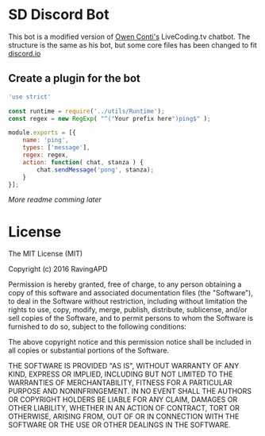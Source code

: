 # SD Discord Bot
This bot is a modified version of [Owen Conti's](https://github.com/owenconti/) LiveCoding.tv chatbot.
The structure is the same as his bot, but some core files has been changed to fit [discord.io](https://github.com/izy521/discord.io)

## Create a plugin for the bot

```javascript
'use strict'

const runtime = require('../utils/Runtime');
const regex = new RegExp( "^("Your prefix here")ping$" );

module.exports = [{
    name: 'ping',
    types: ['message'],
    regex: regex,
    action: function( chat, stanza ) {
        chat.sendMessage('pong', stanza);
    }
}];
```
*More readme comming later*

# License
The MIT License (MIT)

Copyright (c) 2016 RavingAPD

Permission is hereby granted, free of charge, to any person obtaining a copy
of this software and associated documentation files (the "Software"), to deal
in the Software without restriction, including without limitation the rights
to use, copy, modify, merge, publish, distribute, sublicense, and/or sell
copies of the Software, and to permit persons to whom the Software is
furnished to do so, subject to the following conditions:

The above copyright notice and this permission notice shall be included in all
copies or substantial portions of the Software.

THE SOFTWARE IS PROVIDED "AS IS", WITHOUT WARRANTY OF ANY KIND, EXPRESS OR
IMPLIED, INCLUDING BUT NOT LIMITED TO THE WARRANTIES OF MERCHANTABILITY,
FITNESS FOR A PARTICULAR PURPOSE AND NONINFRINGEMENT. IN NO EVENT SHALL THE
AUTHORS OR COPYRIGHT HOLDERS BE LIABLE FOR ANY CLAIM, DAMAGES OR OTHER
LIABILITY, WHETHER IN AN ACTION OF CONTRACT, TORT OR OTHERWISE, ARISING FROM,
OUT OF OR IN CONNECTION WITH THE SOFTWARE OR THE USE OR OTHER DEALINGS IN THE
SOFTWARE.